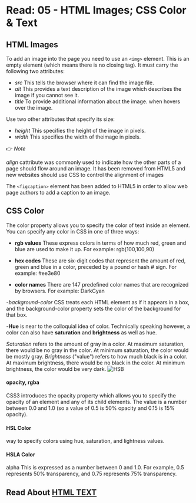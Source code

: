 # Read: 05 - HTML Images; CSS Color & Text
## HTML Images
To add an image into the page
you need to use an ``` <img> ``` element. This is an empty element (which means there is no closing tag). It must carry the following two attributes:
* *src*
This tells the browser where it can find the image file.
* *alt* This provides a text description of the image which describes the image if you cannot see it.
* *title* To provide additional information about the image. when hovers over the image.

Use two other attributes that specify its size:
* *height* This specifies the height of the image in pixels.
* *width* This specifies the width of theimage in pixels.

👉
*Note* 

*align* cattribute was commonly used to indicate how the other parts of a page should flow around an image. It has been removed from HTML5 and new websites should use CSS to control the alignment of images

The ```<figcaption>``` element has been added to HTML5 in order to allow web page authors to add a caption to an image.

## CSS Color
The color property allows you to specify the color of text inside an element. You can specify any color in CSS in one of three ways:
* **rgb values**
These express colors in terms of how much red, green and blue are used to make it up. For example: rgb(100,100,90)

* **hex codes**
These are six-digit codes that represent the amount of red, green and blue in a color, preceded by a pound or hash # sign. For example: #ee3e80

* **color names**
There are 147 predefined color names that are recognized by browsers. For example:
DarkCyan


-*background-color*
CSS treats each HTML element as if it appears in a box, and the background-color property sets the color of the background for that box.

-**Hue** is near to the colloquial idea of color. Technically speaking
however, a color can also have **saturation** and **brightness** as
well as hue.

*Saturation* refers to the amount of gray in a color. At maximum saturation, there would be no gray in the color. At minimum saturation, the color would be mostly gray.
*Brightness* ("value") refers to how much black is in a color. At maximum brightness, there would be no black in the color. At minimum brightness, the
color would be very dark.
![HSB](https://i.stack.imgur.com/PvK4n.png)

#### opacity, rgba
CSS3 introduces the opacity property which allows you to specify the opacity of an element and any of its child elements.
The value is a number between 0.0 and 1.0 (so a value of 0.5 is 50% opacity and 0.15 is 15% opacity).

#### HSL Color
way to specify colors using hue, saturation, and lightness values.

#### HSLA Color
alpha This is expressed as a number between 0 and 1.0.
For example, 0.5 represents 50% transparency, and 0.75 represents 75% transparency.

## Read About [HTML TEXT](class02.md)
